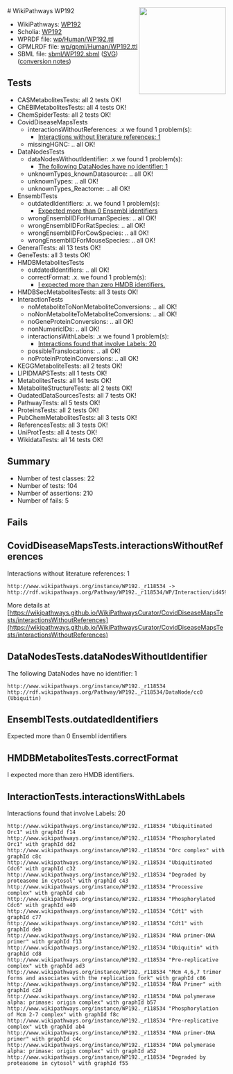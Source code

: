 <img style="float: right; width: 200px" src="../logo.png" />
# WikiPathways WP192

* WikiPathways: [WP192](https://identifiers.org/wikipathways:WP192)
* Scholia: [WP192](https://scholia.toolforge.org/wikipathways/WP192)
* WPRDF file: [wp/Human/WP192.ttl](../wp/Human/WP192.ttl)
* GPMLRDF file: [wp/gpml/Human/WP192.ttl](../wp/gpml/Human/WP192.ttl)
* SBML file: [sbml/WP192.sbml](../sbml/WP192.sbml) ([SVG](../sbml/WP192.svg)) ([conversion notes](../sbml/WP192.txt))

## Tests
* CASMetabolitesTests: all 2 tests OK!
* ChEBIMetabolitesTests: all 4 tests OK!
* ChemSpiderTests: all 2 tests OK!
* CovidDiseaseMapsTests
    * interactionsWithoutReferences: .x we found 1 problem(s):
        * [Interactions without literature references: 1](#2e29592f)
    * missingHGNC: .. all OK!
* DataNodesTests
    * dataNodesWithoutIdentifier: .x we found 1 problem(s):
        * [The following DataNodes have no identifier: 1](#d2d32fa0)
    * unknownTypes_knownDatasource: .. all OK!
    * unknownTypes: .. all OK!
    * unknownTypes_Reactome: .. all OK!
* EnsemblTests
    * outdatedIdentifiers: .x. we found 1 problem(s):
        * [Expected more than 0 Ensembl identifiers](#f44398b7)
    * wrongEnsemblIDForHumanSpecies: .. all OK!
    * wrongEnsemblIDForRatSpecies: .. all OK!
    * wrongEnsemblIDForCowSpecies: .. all OK!
    * wrongEnsemblIDForMouseSpecies: .. all OK!
* GeneralTests: all 13 tests OK!
* GeneTests: all 3 tests OK!
* HMDBMetabolitesTests
    * outdatedIdentifiers: .. all OK!
    * correctFormat: .x. we found 1 problem(s):
        * [I expected more than zero HMDB identifiers.](#ad154c1e)
* HMDBSecMetabolitesTests: all 3 tests OK!
* InteractionTests
    * noMetaboliteToNonMetaboliteConversions: .. all OK!
    * noNonMetaboliteToMetaboliteConversions: .. all OK!
    * noGeneProteinConversions: .. all OK!
    * nonNumericIDs: .. all OK!
    * interactionsWithLabels: .x we found 1 problem(s):
        * [Interactions found that involve Labels: 20](#fe97a8d7)
    * possibleTranslocations: .. all OK!
    * noProteinProteinConversions: .. all OK!
* KEGGMetaboliteTests: all 2 tests OK!
* LIPIDMAPSTests: all 1 tests OK!
* MetabolitesTests: all 14 tests OK!
* MetaboliteStructureTests: all 2 tests OK!
* OudatedDataSourcesTests: all 7 tests OK!
* PathwayTests: all 5 tests OK!
* ProteinsTests: all 2 tests OK!
* PubChemMetabolitesTests: all 3 tests OK!
* ReferencesTests: all 3 tests OK!
* UniProtTests: all 4 tests OK!
* WikidataTests: all 14 tests OK!


## Summary

* Number of test classes: 22
* Number of tests: 104
* Number of assertions: 210
* Number of fails: 5

## Fails

<a name="2e29592f" />

## CovidDiseaseMapsTests.interactionsWithoutReferences

Interactions without literature references: 1
```
http://www.wikipathways.org/instance/WP192._r118534 -> http://rdf.wikipathways.org/Pathway/WP192._r118534/WP/Interaction/id45967b99
```

More details at [https://wikipathways.github.io/WikiPathwaysCurator/CovidDiseaseMapsTests/interactionsWithoutReferences](https://wikipathways.github.io/WikiPathwaysCurator/CovidDiseaseMapsTests/interactionsWithoutReferences)

<a name="d2d32fa0" />

## DataNodesTests.dataNodesWithoutIdentifier

The following DataNodes have no identifier: 1
```
http://www.wikipathways.org/instance/WP192._r118534 http://rdf.wikipathways.org/Pathway/WP192._r118534/DataNode/cc0 (Ubiquitin)
```

<a name="f44398b7" />

## EnsemblTests.outdatedIdentifiers

Expected more than 0 Ensembl identifiers
<a name="ad154c1e" />

## HMDBMetabolitesTests.correctFormat

I expected more than zero HMDB identifiers.
<a name="fe97a8d7" />

## InteractionTests.interactionsWithLabels

Interactions found that involve Labels: 20
```
http://www.wikipathways.org/instance/WP192._r118534 "Ubiquitinated Orc1" with graphId f14
http://www.wikipathways.org/instance/WP192._r118534 "Phosphorylated Orc1" with graphId dd2
http://www.wikipathways.org/instance/WP192._r118534 "Orc complex" with graphId c8c
http://www.wikipathways.org/instance/WP192._r118534 "Ubiquitinated Cdc6" with graphId c32
http://www.wikipathways.org/instance/WP192._r118534 "Degraded by proteasome in cytosol" with graphId c43
http://www.wikipathways.org/instance/WP192._r118534 "Processive complex" with graphId cab
http://www.wikipathways.org/instance/WP192._r118534 "Phosphorylated Cdc6" with graphId e40
http://www.wikipathways.org/instance/WP192._r118534 "Cdt1" with graphId c77
http://www.wikipathways.org/instance/WP192._r118534 "Cdt1" with graphId deb
http://www.wikipathways.org/instance/WP192._r118534 "RNA primer-DNA primer" with graphId f13
http://www.wikipathways.org/instance/WP192._r118534 "Ubiquitin" with graphId cd8
http://www.wikipathways.org/instance/WP192._r118534 "Pre-replicative complex" with graphId ad3
http://www.wikipathways.org/instance/WP192._r118534 "Mcm 4,6,7 trimer forms and associates with the replication fork" with graphId c86
http://www.wikipathways.org/instance/WP192._r118534 "RNA Primer" with graphId c2d
http://www.wikipathways.org/instance/WP192._r118534 "DNA polymerase alpha: primase: origin complex" with graphId b57
http://www.wikipathways.org/instance/WP192._r118534 "Phosphorylation of Mcm 2-7 complex" with graphId f8c
http://www.wikipathways.org/instance/WP192._r118534 "Pre-replicative complex" with graphId ab4
http://www.wikipathways.org/instance/WP192._r118534 "RNA primer-DNA primer" with graphId c4c
http://www.wikipathways.org/instance/WP192._r118534 "DNA polymerase alpha: primase: origin complex" with graphId a52
http://www.wikipathways.org/instance/WP192._r118534 "Degraded by proteasome in cytosol" with graphId f55
```

